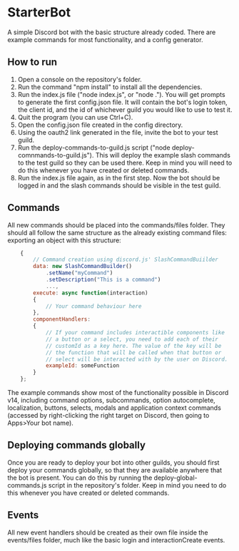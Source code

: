 # StarterBot
A simple Discord bot with the basic structure already coded. There are example commands for most functionality, and a config generator.

## How to run

1. Open a console on the repository's folder.
2. Run the command "npm install" to install all the dependencies.
3. Run the index.js file ("node index.js", or "node ."). You will get prompts to generate the first config.json file. It will contain the bot's login token, the client id, and the id of whichever guild you would like to use to test it.
4. Quit the program (you can use Ctrl+C).
5. Open the config.json file created in the config directory.
6. Using the oauth2 link generated in the file, invite the bot to your test guild.
7. Run the deploy-commands-to-guild.js script ("node deploy-comnmands-to-guild.js"). This will deploy the example slash commands to the test guild so they can be used there. Keep in mind you will need to do this whenever you have created or deleted commands.
8. Run the index.js file again, as in the first step. Now the bot should be logged in and the slash commands should be visible in the test guild.

## Commands

All new commands should be placed into the commands/files folder. They should all follow the same structure as the already existing command files: exporting an object with this structure:
```JavaScript
    {
        // Command creation using discord.js' SlashCommandBuiilder
        data: new SlashCommandBuilder()
            .setName("myCommand")
            .setDescription("This is a command")
            ...,
        execute: async function(interaction)
        {
            // Your command behaviour here
        },
        componentHandlers:
        {
            // If your command includes interactible components like
            // a button or a select, you need to add each of their
            // customId as a key here. The value of the key will be
            // the function that will be called when that button or
            // select will be interacted with by the user on Discord.
            exampleId: someFunction
        }
    };
```
    
The example commands show most of the functionality possible in Discord v14, including command options, subcommands, option autocomplete, localization, buttons, selects, modals and application context commands (accessed by right-clicking the right target on Discord, then going to Apps>Your bot name).

## Deploying commands globally

Once you are ready to deploy your bot into other guilds, you should first deploy your commands globally, so that they are available anywhere that the bot is present. You can do this by running the deploy-global-commands.js script in the repository's folder. Keep in mind you need to do this whenever you have created or deleted commands.

## Events

All new event handlers should be created as their own file inside the events/files folder, much like the basic login and interactionCreate events.
